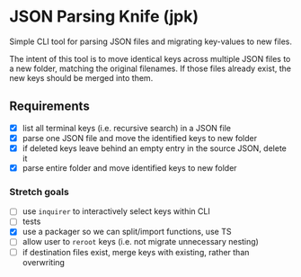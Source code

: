 # JSON Parsing Knife (jpk)

Simple CLI tool for parsing JSON files and migrating key-values to new files.

The intent of this tool is to move identical keys across multiple JSON files to a new folder, matching the original filenames. If those files already exist, the new keys should be merged into them.

## Requirements

- [x] list all terminal keys (i.e. recursive search) in a JSON file
- [x] parse one JSON file and move the identified keys to new folder
- [x] if deleted keys leave behind an empty entry in the source JSON, delete it
- [x] parse entire folder and move identified keys to new folder

### Stretch goals

- [ ] use `inquirer` to interactively select keys within CLI
- [ ] tests
- [x] use a packager so we can split/import functions, use TS
- [ ] allow user to `reroot` keys (i.e. not migrate unnecessary nesting)
- [ ] if destination files exist, merge keys with existing, rather than overwriting

